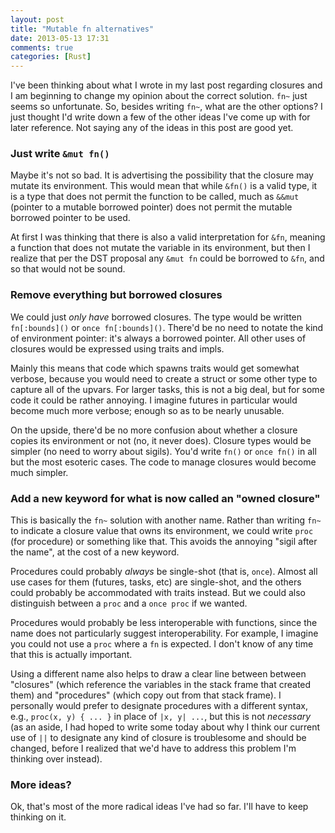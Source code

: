 ```yaml
---
layout: post
title: "Mutable fn alternatives"
date: 2013-05-13 17:31
comments: true
categories: [Rust]
---
```

I've been thinking about what I wrote in my last post regarding
closures and I am beginning to change my opinion about the correct
solution. `fn~` just seems so unfortunate. So, besides writing `fn~`,
what are the other options?  I just thought I'd write down a few of
the other ideas I've come up with for later reference.  Not saying any
of the ideas in this post are good yet.

### Just write `&mut fn()`

Maybe it's not so bad. It is advertising the possibility that the
closure may mutate its environment. This would mean that while `&fn()`
is a valid type, it is a type that does not permit the function to be
called, much as `&&mut` (pointer to a mutable borrowed pointer) does
not permit the mutable borrowed pointer to be used.

At first I was thinking that there is also a valid interpretation for
`&fn`, meaning a function that does not mutate the variable in its
environment, but then I realize that per the DST proposal any `&mut
fn` could be borrowed to `&fn`, and so that would not be sound.

### Remove everything but borrowed closures

We could just *only have* borrowed closures. The type would be written
`fn[:bounds]()` or `once fn[:bounds]()`. There'd be no need to notate
the kind of environment pointer: it's always a borrowed pointer. All
other uses of closures would be expressed using traits and impls.

Mainly this means that code which spawns traits would get somewhat
verbose, because you would need to create a struct or some other type
to capture all of the upvars. For larger tasks, this is not a big
deal, but for some code it could be rather annoying. I imagine futures
in particular would become much more verbose; enough so as to be
nearly unusable.

On the upside, there'd be no more confusion about whether a closure
copies its environment or not (no, it never does). Closure types would
be simpler (no need to worry about sigils). You'd write `fn()` or
`once fn()` in all but the most esoteric cases. The code to manage
closures would become much simpler.

### Add a new keyword for what is now called an "owned closure"

This is basically the `fn~` solution with another name. Rather than
writing `fn~` to indicate a closure value that owns its environment,
we could write `proc` (for procedure) or something like that.  This
avoids the annoying "sigil after the name", at the cost of a new
keyword.

Procedures could probably *always* be single-shot (that is, `once`).
Almost all use cases for them (futures, tasks, etc) are single-shot,
and the others could probably be accommodated with traits instead. But
we could also distinguish between a `proc` and a `once proc` if we
wanted.

Procedures would probably be less interoperable with functions, since
the name does not particularly suggest interoperability. For example,
I imagine you could not use a `proc` where a `fn` is expected. I don't
know of any time that this is actually important.

Using a different name also helps to draw a clear line between between
"closures" (which reference the variables in the stack frame that
created them) and "procedures" (which copy out from that stack frame).
I personally would prefer to designate procedures with a different
syntax, e.g., `proc(x, y) { ... }` in place of `|x, y| ...`, but this
is not *necessary* (as an aside, I had hoped to write some today about
why I think our current use of `||` to designate any kind of closure
is troublesome and should be changed, before I realized that we'd have
to address this problem I'm thinking over instead).

### More ideas?

Ok, that's most of the more radical ideas I've had so far. I'll have
to keep thinking on it.
